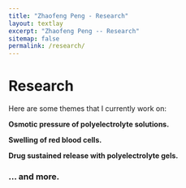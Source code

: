 ```yaml
---
title: "Zhaofeng Peng - Research"
layout: textlay
excerpt: "Zhaofeng Peng -- Research"
sitemap: false
permalink: /research/
---
```


# Research

Here are some themes that I currently work on:

**Osmotic pressure of polyelectrolyte solutions.**

**Swelling of red blood cells.** 

**Drug sustained release with polyelectrolyte gels.**

### ... and more.

